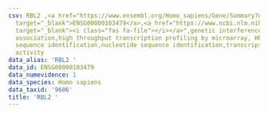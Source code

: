 ```yaml
---
csv: RBL2 ,<a href="https://www.ensembl.org/Homo_sapiens/Gene/Summary?db=core;g=ENSG00000103479"
  target="_blank">ENSG00000103479</a>,<a href="https://www.ncbi.nlm.nih.gov/pubmed/28369544"
  target="_blank"><i class="fas fa-file"></i></a>",genetic interference,functional
  association,high throughput transcription profiling by microarray, HF73 cells,nucleotide
  sequence identification,nucleotide sequence identification,transcriptional regulation,up-regulates
  activity
data_alias: 'RBL2 '
data_id: ENSG00000103479
data_numevidence: 1
data_species: Homo sapiens
data_taxid: '9606'
title: 'RBL2 '
---
```

